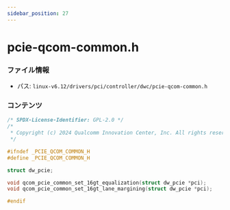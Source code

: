 ```yaml
---
sidebar_position: 27
---
```

# pcie-qcom-common.h

### ファイル情報

- パス: `linux-v6.12/drivers/pci/controller/dwc/pcie-qcom-common.h`

### コンテンツ

```h
/* SPDX-License-Identifier: GPL-2.0 */
/*
 * Copyright (c) 2024 Qualcomm Innovation Center, Inc. All rights reserved.
 */

#ifndef _PCIE_QCOM_COMMON_H
#define _PCIE_QCOM_COMMON_H

struct dw_pcie;

void qcom_pcie_common_set_16gt_equalization(struct dw_pcie *pci);
void qcom_pcie_common_set_16gt_lane_margining(struct dw_pcie *pci);

#endif

```
